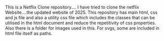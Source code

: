 This is a Netflix Clone repository....
I have tried to clone the netflix Website....the updated website of 2025.
This repository has main html, css and js file and also a utility css file which includes the classes that can be utilised in the html document and reduce the repetitivity of css properties.
Also there is a folder for images used in this. For svgs, some are included in html file itself as paths.
